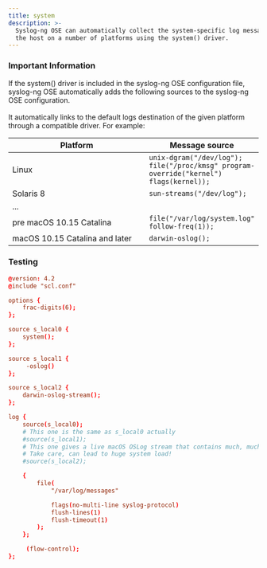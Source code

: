 ```yaml
---
title: system
description: >-
  Syslog-ng OSE can automatically collect the system-specific log messages of
  the host on a number of platforms using the system() driver.
---
```


### Important Information

If the system() driver is included in the syslog-ng OSE configuration file, syslog-ng OSE automatically adds the following sources to the syslog-ng OSE configuration.\
\
It automatically links to the default logs destination of the given platform through a compatible driver. For example:&#x20;

<table data-header-hidden>
  <thead>
    <tr>
      <th width="282">Platform</th>
      <th>Message source</th>
    </tr>
  </thead>
  <tbody>
    <tr>
      <td>Linux</td>
      <td>
        <code>unix-dgram("/dev/log");</code>
        <br>
        <code>file("/proc/kmsg" program-override("kernel") flags(kernel));</code>
      </td>
    </tr>
    <tr>
      <td>Solaris 8</td>
      <td>
        <code>sun-streams("/dev/log");</code>
      </td>
    </tr>
    <tr>
      <td>...</td>
      <td></td>
    </tr>
    <tr>
      <td>pre macOS 10.15 Catalina</td>
      <td>
        <code>file("/var/log/system.log" follow-freq(1));</code>
      </td>
    </tr>
    <tr>
      <td>macOS 10.15 Catalina and later</td>
      <td>
        <code>darwin-oslog();</code>
      </td>
    </tr>
  </tbody>
</table>

### Testing

```conf
@version: 4.2
@include "scl.conf"

options {
    frac-digits(6);
};

source s_local0 {
    system();
};

source s_local1 {
     -oslog()
};

source s_local2 {
    darwin-oslog-stream();
};

log {
    source(s_local0);
    # This one is the same as s_local0 actually
    #source(s_local1);
    # This one gives a live macOS OSLog stream that contains much, much more log events, like debug messages, and not persistent messages
    # Take care, can lead to huge system load!
    #source(s_local2);

    {
        file(
            "/var/log/messages"

            flags(no-multi-line syslog-protocol)
            flush-lines(1)
            flush-timeout(1)
        );
    };

     (flow-control);
};
```
